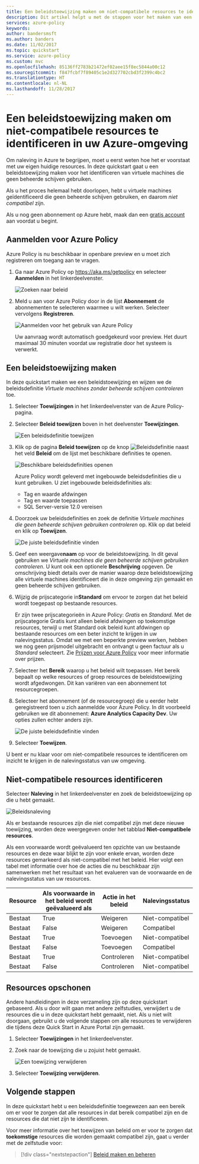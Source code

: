 ```yaml
---
title: Een beleidstoewijzing maken om niet-compatibele resources te identificeren in uw Azure-omgeving | Microsoft Docs
description: Dit artikel helpt u met de stappen voor het maken van een beleidsdefinitie voor het identificeren van niet-compatibele resources.
services: azure-policy
keywords: 
author: bandersmsft
ms.author: banders
ms.date: 11/02/2017
ms.topic: quickstart
ms.service: azure-policy
ms.custom: mvc
ms.openlocfilehash: 85136ff2783b21472ef02aee15f8ec5844a00c12
ms.sourcegitcommit: f847fcbf7f89405c1e2d327702cbd3f2399c4bc2
ms.translationtype: HT
ms.contentlocale: nl-NL
ms.lasthandoff: 11/28/2017
---
```

# <a name="create-a-policy-assignment-to-identify-non-compliant-resources-in-your-azure-environment"></a>Een beleidstoewijzing maken om niet-compatibele resources te identificeren in uw Azure-omgeving
Om naleving in Azure te begrijpen, moet u eerst weten hoe het er voorstaat met uw eigen huidige resources. In deze quickstart gaat u een beleidstoewijzing maken voor het identificeren van virtuele machines die geen beheerde schijven gebruiken.

Als u het proces helemaal hebt doorlopen, hebt u virtuele machines geïdentificeerd die geen beheerde schijven gebruiken, en daarom *niet compatibel* zijn.

Als u nog geen abonnement op Azure hebt, maak dan een [gratis account](https://azure.microsoft.com/free/?WT.mc_id=A261C142F) aan voordat u begint.

## <a name="opt-in-to-azure-policy"></a>Aanmelden voor Azure Policy

Azure Policy is nu beschikbaar in openbare preview en u moet zich registreren om toegang aan te vragen.

1. Ga naar Azure Policy op https://aka.ms/getpolicy en selecteer **Aanmelden** in het linkerdeelvenster.

   ![Zoeken naar beleid](media/assign-policy-definition/sign-up.png)

2. Meld u aan voor Azure Policy door in de lijst **Abonnement** de abonnementen te selecteren waarmee u wilt werken. Selecteer vervolgens **Registreren**.

   ![Aanmelden voor het gebruik van Azure Policy](media/assign-policy-definition/preview-opt-in.png)

   Uw aanvraag wordt automatisch goedgekeurd voor preview. Het duurt maximaal 30 minuten voordat uw registratie door het systeem is verwerkt.

## <a name="create-a-policy-assignment"></a>Een beleidstoewijzing maken

In deze quickstart maken we een beleidstoewijzing en wijzen we de beleidsdefinitie *Virtuele machines zonder beheerde schijven controleren* toe.

1. Selecteer **Toewijzingen** in het linkerdeelvenster van de Azure Policy-pagina.
2. Selecteer **Beleid toewijzen** boven in het deelvenster **Toewijzingen**.

   ![Een beleidsdefinitie toewijzen](media/assign-policy-definition/select-assign-policy.png)

3. Klik op de pagina **Beleid toewijzen** op de knop ![Beleidsdefinitie](media/assign-policy-definition/definitions-button.png) naast het veld **Beleid** om de lijst met beschikbare definities te openen.

   ![Beschikbare beleidsdefinities openen](media/assign-policy-definition/open-policy-definitions.png)

   Azure Policy wordt geleverd met ingebouwde beleidsdefinities die u kunt gebruiken. U ziet ingebouwde beleidsdefinities als:

   - Tag en waarde afdwingen
   - Tag en waarde toepassen
   - SQL Server-versie 12.0 vereisen

4. Doorzoek uw beleidsdefinities en zoek de definitie *Virtuele machines die geen beheerde schijven gebruiken controleren* op. Klik op dat beleid en klik op **Toewijzen**.

   ![De juiste beleidsdefinitie vinden](media/assign-policy-definition/select-available-definition.png)

5. Geef een weergave**naam** op voor de beleidstoewijzing. In dit geval gebruiken we *Virtuele machines die geen beheerde schijven gebruiken controleren*. U kunt ook een optionele **Beschrijving** opgeven. De omschrijving biedt details over de manier waarop deze beleidstoewijzing alle virtuele machines identificeert die in deze omgeving zijn gemaakt en geen beheerde schijven gebruiken.
6. Wijzig de prijscategorie in**Standard** om ervoor te zorgen dat het beleid wordt toegepast op bestaande resources.

   Er zijn twee prijscategorieën in Azure Policy: *Gratis* en *Standard*. Met de prijscategorie Gratis kunt alleen beleid afdwingen op toekomstige resources, terwijl u met Standard ook beleid kunt afdwingen op bestaande resources om een beter inzicht te krijgen in uw nalevingsstatus. Omdat we met een beperkte preview werken, hebben we nog geen prijsmodel uitgebracht en ontvangt u geen factuur als u *Standard* selecteert. Zie [Prijzen voor Azure Policy](https://azure.microsoft.com/pricing/details/azure-policy/) voor meer informatie over prijzen.

7. Selecteer het **Bereik** waarop u het beleid wilt toepassen.  Het bereik bepaalt op welke resources of groep resources de beleidstoewijzing wordt afgedwongen. Dit kan variëren van een abonnement tot resourcegroepen.
8. Selecteer het abonnement (of de resourcegroep) die u eerder hebt geregistreerd toen u zich aanmeldde voor Azure Policy. In dit voorbeeld gebruiken we dit abonnement: **Azure Analytics Capacity Dev**. Uw opties zullen echter anders zijn.

   ![De juiste beleidsdefinitie vinden](media/assign-policy-definition/assign-policy.png)

9. Selecteer **Toewijzen**.

U bent er nu klaar voor om niet-compatibele resources te identificeren om inzicht te krijgen in de nalevingsstatus van uw omgeving.

## <a name="identify-non-compliant-resources"></a>Niet-compatibele resources identificeren

Selecteer **Naleving** in het linkerdeelvenster en zoek de beleidstoewijzing op die u hebt gemaakt.

![Beleidsnaleving](media/assign-policy-definition/policy-compliance.png)

Als er bestaande resources zijn die niet compatibel zijn met deze nieuwe toewijzing, worden deze weergegeven onder het tabblad **Niet-compatibele resources**.

Als een voorwaarde wordt geëvalueerd ten opzichte van uw bestaande resources en deze waar blijkt te zijn voor enkele ervan, worden deze resources gemarkeerd als niet-compatibel met het beleid. Hier volgt een tabel met informatie over hoe de acties die nu beschikbaar zijn samenwerken met het resultaat van het evalueren van de voorwaarde en de nalevingsstatus van uw resources.

|Resource  |Als voorwaarde in het beleid wordt geëvalueerd als  |Actie in het beleid   |Nalevingsstatus  |
|-----------|---------|---------|---------|
|Bestaat     |True     |Weigeren     |Niet-compatibel |
|Bestaat     |False    |Weigeren     |Compatibel     |
|Bestaat     |True     |Toevoegen   |Niet-compatibel |
|Bestaat     |False    |Toevoegen   |Compatibel     |
|Bestaat     |True     |Controleren    |Niet-compatibel |
|Bestaat     |False    |Controleren    |Niet-compatibel |

## <a name="clean-up-resources"></a>Resources opschonen

Andere handleidingen in deze verzameling zijn op deze quickstart gebaseerd. Als u door wilt gaan met andere zelfstudies, verwijdert u de resources die u in deze quickstart hebt gemaakt, niet. Als u niet wilt doorgaan, gebruikt u de volgende stappen om alle resources te verwijderen die tijdens deze Quick Start in Azure Portal zijn gemaakt.
1. Selecteer **Toewijzingen** in het linkerdeelvenster.
2. Zoek naar de toewijzing die u zojuist hebt gemaakt.

   ![Een toewijzing verwijderen](media/assign-policy-definition/delete-assignment.png)

3.  Selecteer **Toewijzing verwijderen**.

## <a name="next-steps"></a>Volgende stappen

In deze quickstart hebt u een beleidsdefinitie toegewezen aan een bereik om er voor te zorgen dat alle resources in dat bereik compatibel zijn en de resources die dat niet zijn te identificeren.

Voor meer informatie over het toewijzen van beleid om er voor te zorgen dat **toekomstige** resources die worden gemaakt compatibel zijn, gaat u verder met de zelfstudie voor:

> [!div class="nextstepaction"]
> [Beleid maken en beheren](./create-manage-policy.md)
